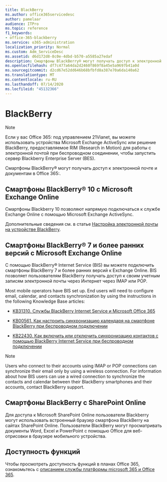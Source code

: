 ```yaml
---
title: BlackBerry
ms.author: office365servicedesc
author: pamelaar
audience: ITPro
ms.topic: reference
f1_keywords:
- office-365-blackberry
ms.service: o365-administration
localization_priority: Normal
ms.custom: Adm_ServiceDesc
ms.assetid: d6d172d8-8c0e-4dbd-b570-a5585a27edaf
description: Смартфоны BlackBerry® могут получать доступ к электронной почте и документам в Office 365:.
ms.openlocfilehash: df7c477a64da2d2460f869f8a45e5a9697b41a0d
ms.sourcegitcommit: d2cd67e52dd646b68bfbfd8a387e70a6da140a62
ms.translationtype: MT
ms.contentlocale: ru-RU
ms.lasthandoff: 07/14/2020
ms.locfileid: "45132366"
---
```

# <a name="blackberry"></a>BlackBerry

> [!NOTE]
> Если у вас Office 365: под управлением 21Vianet, вы можете использовать устройства Microsoft Exchange ActiveSync или решение BlackBerry, предоставляемое RIM (Research in Motion) для работы с электронной почтой при беспроводном соединении, чтобы запустить сервер Blackberry Enterprise Server (BES). 
  
Смартфоны BlackBerry® могут получать доступ к электронной почте и документам в Office 365:.
  
## <a name="blackberry-10-smartphones-with-microsoft-exchange-online"></a>Смартфоны BlackBerry® 10 с Microsoft Exchange Online

Смартфоны Blackberry 10 позволяют напрямую подключаться к службе Exchange Online с помощью Microsoft Exchange ActiveSync.
  
Дополнительные сведения см. в статье [Настройка электронной почты на устройстве BlackBerry](https://go.microsoft.com/fwlink/?linkid=863394).
  
## <a name="blackberry-7-and-earlier-smartphones-with-microsoft-exchange-online"></a>Смартфоны BlackBerry® 7 и более ранних версий с Microsoft Exchange Online

С помощью BlackBerry® Internet Service (BIS) вы можете подключить смартфоны BlackBerry 7 и более ранних версий к Exchange Online. BIS позволяет пользователям BlackBerry получать доступ к своим учетным записям электронной почты через Интернет через IMAP или POP.
  
Most mobile operators have BIS set up. End users will need to configure email, calendar, and contacts synchronization by using the instructions in the following Knowledge Base articles:
  
- [KB31310. Службы BlackBerry Internet Service и Microsoft Office 365](https://go.microsoft.com/fwlink/?LinkID=826158&amp;clcid=0x409)
    
- [KB00561. Как настроить синхронизацию календаря на смартфоне BlackBerry при беспроводном подключении](https://go.microsoft.com/fwlink/?LinkID=826160&amp;clcid=0x409)
    
- [KB22430. Как включить или отключить синхронизацию контактов с помощью BlackBerry Internet Service при беспроводном подключении](https://go.microsoft.com/fwlink/?LinkID=826161&amp;clcid=0x409)
    
> [!NOTE]
> Users who connect to their accounts using IMAP or POP connections can synchronize their email only by using a wireless connection. For information about how BIS users can use a wired connection to synchronize the contacts and calendar between their BlackBerry smartphones and their accounts, contact BlackBerry support. 
  
## <a name="blackberry-smartphones-with-sharepoint-online"></a>Смартфоны BlackBerry с SharePoint Online

Для доступа к Microsoft SharePoint Online пользователи Blackberry могут использовать встроенный браузер смартфона BlackBerry на сайтах SharePoint Online. Пользователи BlackBerry могут просматривать документы Word, Excel и PowerPoint с помощью Office для веб-отрисовки в браузере мобильного устройства.
  
## <a name="feature-availability"></a>Доступность функций

Чтобы просмотреть доступность функций в планах Office 365, ознакомьтесь с [описанием службы платформы microsoft 365 и Office 365](office-365-platform-service-description.md).
  